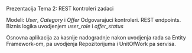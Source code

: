 Prezentacija Tema 2: REST kontroleri zadaci

Modeli: *User*, *Category* i *Offer*
Odgovarajuci kontroleri.
REST endpoints.
Biznis logika uvodjenjem *user_role* i *offer_status*

Osnovna aplikacija za kasnije nadogradnje nakon uvodjenja rada sa Entity Framework-om, pa uvodjenja Repozitorijuma i UnitOfWork pa servisa.
